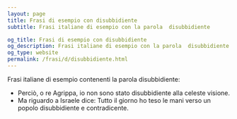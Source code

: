 ```yaml
---
layout: page
title: Frasi di esempio con disubbidiente 
subtitle: Frasi italiane di esempio con la parola  disubbidiente

og_title: Frasi di esempio con disubbidiente 
og_description: Frasi italiane di esempio con la parola  disubbidiente
og_type: website
permalink: /frasi/d/disubbidiente.html
---
```


Frasi italiane di esempio contenenti la parola disubbidiente:


- Perciò, o re Agrippa, io non sono stato disubbidiente alla celeste visione.
- Ma riguardo a Israele dice: Tutto il giorno ho teso le mani verso un popolo disubbidiente e contradicente.
